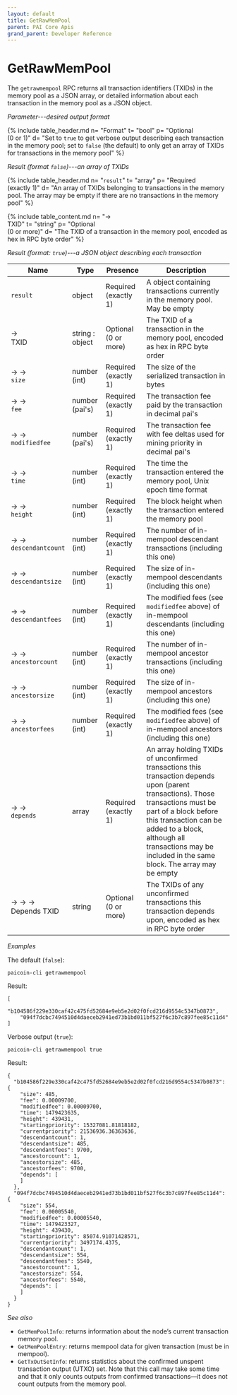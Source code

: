 ```yaml
---
layout: default
title: GetRawMemPool
parent: PAI Core Apis
grand_parent: Developer Reference
---
```


GetRawMemPool
========================

The `getrawmempool` RPC returns all transaction identifiers (TXIDs) in the memory pool as a JSON array, or detailed information about each transaction in the memory pool as a JSON object.

*Parameter---desired output format*

{% include table_header.md
  n= "Format"
  t= "bool"
  p= "Optional<br>(0 or 1)"
  d= "Set to `true` to get verbose output describing each transaction in the memory pool; set to `false` (the default) to only get an array of TXIDs for transactions in the memory pool"
%}

*Result (format `false`)---an array of TXIDs*

{% include table_header.md
  n= "`result`"
  t= "array"
  p= "Required<br>(exactly 1)"
  d= "An array of TXIDs belonging to transactions in the memory pool.  The array may be empty if there are no transactions in the memory pool"
%}

{% include table_content.md
  n= "→<br>TXID"
  t= "string"
  p= "Optional<br>(0 or more)"
  d= "The TXID of a transaction in the memory pool, encoded as hex in RPC byte order"
%}

*Result (format: `true`)---a JSON object describing each transaction*

| Name | Type      | Presence            | Description
|------|-----------|---------------------|-------------
| `result`  | object | Required<br>(exactly 1) | A object containing transactions currently in the memory pool.  May be empty
| →<br>TXID | string : object | Optional<br>(0 or more) | The TXID of a transaction in the memory pool, encoded as hex in RPC byte order
| → →<br>`size` | number (int) | Required<br>(exactly 1) | The size of the serialized transaction in bytes
| → →<br>`fee` | number (pai's) | Required<br>(exactly 1) | The transaction fee paid by the transaction in decimal pai's
| → →<br>`modifiedfee` | number (pai's) | Required<br>(exactly 1) | The transaction fee with fee deltas used for mining priority in decimal pai's
| → →<br>`time` | number (int) | Required<br>(exactly 1) | The time the transaction entered the memory pool, Unix epoch time format
| → →<br>`height` | number (int) | Required<br>(exactly 1) | The block height when the transaction entered the memory pool
| → →<br>`descendantcount` | number (int) | Required<br>(exactly 1) | The number of in-mempool descendant transactions (including this one)
| → →<br>`descendantsize` | number (int) | Required<br>(exactly 1) | The size of in-mempool descendants (including this one)
| → →<br>`descendantfees` | number (int) | Required<br>(exactly 1) | The modified fees (see `modifiedfee` above) of in-mempool descendants (including this one)
| → →<br>`ancestorcount` | number (int) | Required<br>(exactly 1) | The number of in-mempool ancestor transactions (including this one)
| → →<br>`ancestorsize` | number (int) | Required<br>(exactly 1) | The size of in-mempool ancestors (including this one)
| → →<br>`ancestorfees` | number (int) | Required<br>(exactly 1) | The modified fees (see `modifiedfee` above) of in-mempool ancestors (including this one)
| → →<br>`depends` | array | Required<br>(exactly 1) | An array holding TXIDs of unconfirmed transactions this transaction depends upon (parent transactions).  Those transactions must be part of a block before this transaction can be added to a block, although all transactions may be included in the same block.  The array may be empty
| → → →<br>Depends TXID | string | Optional (0 or more) | The TXIDs of any unconfirmed transactions this transaction depends upon, encoded as hex in RPC byte order


*Examples*

The default (`false`):

```
paicoin-cli getrawmempool
```

Result:

```
[
    "b104586f229e330caf42c475fd52684e9eb5e2d02f0fcd216d9554c5347b0873",
    "094f7dcbc7494510d4daeceb2941ed73b1bd011bf527f6c3b7c897fee85c11d4"
]
```

Verbose output (`true`):

```
paicoin-cli getrawmempool true
```

Result:

```
{
  "b104586f229e330caf42c475fd52684e9eb5e2d02f0fcd216d9554c5347b0873": {
    "size": 485,
    "fee": 0.00009700,
    "modifiedfee": 0.00009700,
    "time": 1479423635,
    "height": 439431,
    "startingpriority": 15327081.81818182,
    "currentpriority": 21536936.36363636,
    "descendantcount": 1,
    "descendantsize": 485,
    "descendantfees": 9700,
    "ancestorcount": 1,
    "ancestorsize": 485,
    "ancestorfees": 9700,
    "depends": [
    ]
  },
  "094f7dcbc7494510d4daeceb2941ed73b1bd011bf527f6c3b7c897fee85c11d4": {
    "size": 554,
    "fee": 0.00005540,
    "modifiedfee": 0.00005540,
    "time": 1479423327,
    "height": 439430,
    "startingpriority": 85074.91071428571,
    "currentpriority": 3497174.4375,
    "descendantcount": 1,
    "descendantsize": 554,
    "descendantfees": 5540,
    "ancestorcount": 1,
    "ancestorsize": 554,
    "ancestorfees": 5540,
    "depends": [
    ]
  }
}
```

*See also*

* `GetMemPoolInfo`: returns information about the node’s current transaction memory pool.
* `GetMemPoolEntry`: returns mempool data for given transaction (must be in mempool).
* `GetTxOutSetInfo`: returns statistics about the confirmed unspent transaction output (UTXO) set. Note that this call may take some time and that it only counts outputs from confirmed transactions—it does not count outputs from the memory pool.


